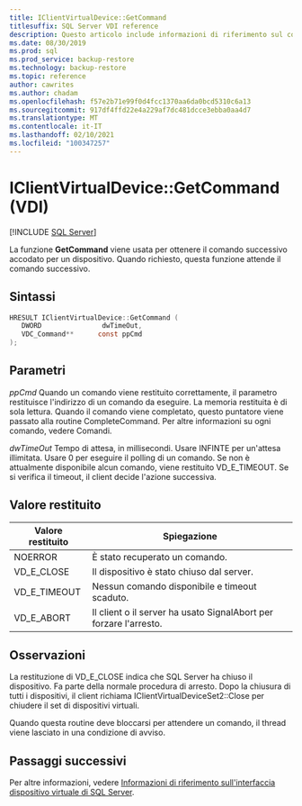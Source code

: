 ```yaml
---
title: IClientVirtualDevice::GetCommand
titlesuffix: SQL Server VDI reference
description: Questo articolo include informazioni di riferimento sul comando IClientVirtualDevice::GetCommand.
ms.date: 08/30/2019
ms.prod: sql
ms.prod_service: backup-restore
ms.technology: backup-restore
ms.topic: reference
author: cawrites
ms.author: chadam
ms.openlocfilehash: f57e2b71e99f0d4fcc1370aa6da0bcd5310c6a13
ms.sourcegitcommit: 917df4ffd22e4a229af7dc481dcce3ebba0aa4d7
ms.translationtype: MT
ms.contentlocale: it-IT
ms.lasthandoff: 02/10/2021
ms.locfileid: "100347257"
---
```

# <a name="iclientvirtualdevicegetcommand-vdi"></a>IClientVirtualDevice::GetCommand (VDI)

[!INCLUDE [SQL Server](../../../includes/applies-to-version/sqlserver.md)]

La funzione **GetCommand** viene usata per ottenere il comando successivo accodato per un dispositivo. Quando richiesto, questa funzione attende il comando successivo.

## <a name="syntax"></a>Sintassi

```c
HRESULT IClientVirtualDevice::GetCommand (
   DWORD               dwTimeOut,
   VDC_Command**      const ppCmd
);
```

## <a name="parameters"></a>Parametri

*ppCmd* Quando un comando viene restituito correttamente, il parametro restituisce l'indirizzo di un comando da eseguire. La memoria restituita è di sola lettura. Quando il comando viene completato, questo puntatore viene passato alla routine CompleteCommand. Per altre informazioni su ogni comando, vedere Comandi.

*dwTimeOut* Tempo di attesa, in millisecondi. Usare INFINTE per un'attesa illimitata. Usare 0 per eseguire il polling di un comando. Se non è attualmente disponibile alcun comando, viene restituito VD_E_TIMEOUT. Se si verifica il timeout, il client decide l'azione successiva.

## <a name="return-value"></a>Valore restituito

|Valore restituito | Spiegazione |
|---|---|
| NOERROR | È stato recuperato un comando. |
| VD_E_CLOSE | Il dispositivo è stato chiuso dal server. |
| VD_E_TIMEOUT | Nessun comando disponibile e timeout scaduto. |
| VD_E_ABORT | Il client o il server ha usato SignalAbort per forzare l'arresto. |

## <a name="remarks"></a>Osservazioni

La restituzione di VD_E_CLOSE indica che SQL Server ha chiuso il dispositivo. Fa parte della normale procedura di arresto. Dopo la chiusura di tutti i dispositivi, il client richiama IClientVirtualDeviceSet2::Close per chiudere il set di dispositivi virtuali.

Quando questa routine deve bloccarsi per attendere un comando, il thread viene lasciato in una condizione di avviso.

## <a name="next-steps"></a>Passaggi successivi

Per altre informazioni, vedere [Informazioni di riferimento sull'interfaccia dispositivo virtuale di SQL Server](reference-virtual-device-interface.md).
